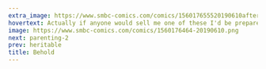 ```yaml
---
extra_image: https://www.smbc-comics.com/comics/156017655520190610after.png
hovertext: Actually if anyone would sell me one of these I'd be prepared to pay a considerable sum.
image: https://www.smbc-comics.com/comics/1560176464-20190610.png
next: parenting-2
prev: heritable
title: Behold
---
```

